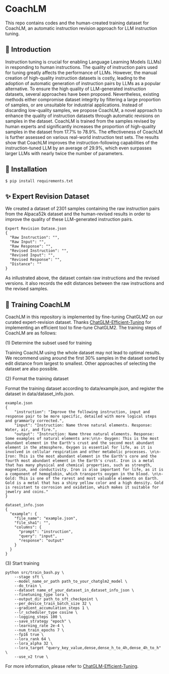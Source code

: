 # CoachLM
This repo contains codes and the human-created training dataset for CoachLM, an automatic instruction revision approach for LLM instruction tuning.
## 📣 Introduction
Instruction tuning is crucial for enabling Language Learning Models (LLMs) in responding to human instructions. The quality of instruction pairs used for tuning greatly affects the performance of LLMs. However, the manual creation of high-quality instruction datasets is costly, leading to the adoption of automatic generation of instruction pairs by LLMs as a popular alternative. To ensure the high quality of LLM-generated instruction datasets, several approaches have been proposed. Nevertheless, existing methods either compromise dataset integrity by filtering a large proportion of samples, or are unsuitable for industrial applications. Instead of discarding low-quality samples, we propose CoachLM, a novel approach to enhance the quality of instruction datasets through automatic revisions on samples in the dataset. CoachLM is trained from the samples revised by human experts and significantly increases the proportion of high-quality samples in the dataset from 17.7% to 78.9%. The effectiveness of CoachLM is further assessed on various real-world instruction test sets. The results show that CoachLM improves the instruction-following capabilities of the instruction-tuned LLM by an average of 29.9%, which even surpasses larger LLMs with nearly twice the number of parameters.
## 🔰 Installation
```
$ pip install requirements.txt
```
## ✨ Expert Revision Dataset
We created a dataset of 2301 samples containing the raw instruction pairs from the Alpaca52k dataset and the human-revised results in order to improve the quality of these LLM-generated instruction pairs.
```
Expert Revision Datase.json
{
  "Raw Instruction": "",
  "Raw Input": "",
  "Raw Response": "",
  "Revised Instruction": "",
  "Revised Input": "",
  "Revised Response": "",
  "Distance": ""
}
```
As inllustrated above, the dataset contain raw instructions and the revised versions. it also records the edit distances between the raw instructions and the revised samples.
## 📝 Training CoachLM
CoachLM in this repository is implemented by fine-tuning ChatGLM2 on our curated expert-revision dataset. Thanks [ChatGLM-Efficient-Tuning](https://github.com/hiyouga/ChatGLM-Efficient-Tuning) for implementing an efficient tool to fine-tune ChatGLM2. The training steps of CoachLM are as follows:


(1) Determine the subset used for training


Training CoachLM using the whole dataset may not lead to optimal results. We recommend using around the first 30% samples in the dataset sorted by edit distance from largest to smallest. Other approaches of selecting the dataset are also possible.


(2) Format the training dataset


Format the training dataset according to data/example.json, and register the dataset in data/dataset_info.json.  
```
example.json
{
    "instruction": "Improve the following instruction, input and response pair to be more specific, detailed with more logical steps and grammarly corrected.",
    "input": "Instruction: Name three natural elements. Response: Water, air, and fire.",
    "output": "Instruction: Name three natural elements. Response: Some examples of natural elements are:\n\n- Oxygen: This is the most abundant element in the Earth's crust and the second most abundant element in the atmosphere. Oxygen is essential for life, as it is involved in cellular respiration and other metabolic processes. \n\n- Iron: This is the most abundant element in the Earth's core and the fourth most abundant element in the Earth's crust. Iron is a metal that has many physical and chemical properties, such as strength, magnetism, and conductivity. Iron is also important for life, as it is a component of hemoglobin, which transports oxygen in the blood. \n\n- Gold: This is one of the rarest and most valuable elements on Earth. Gold is a metal that has a shiny yellow color and a high density. Gold is resistant to corrosion and oxidation, which makes it suitable for jewelry and coins."
}
```
```
dataset_info.json
{
  "example": {
    "file_name": "example.json",
    "file_sha1": "",
    "columns": {
      "prompt": "instruction",
      "query": "input",
      "response": "output"
    }
  }
}
```

(3) Start training
```
python src/train_bash.py \
    --stage sft \
    --model_name_or_path path_to_your_chatglm2_model \
    --do_train \
    --dataset name_of_your_dataset_in_dataset_info_json \
    --finetuning_type lora \
    --output_dir path_to_sft_checkpoint \
    --per_device_train_batch_size 32 \
    --gradient_accumulation_steps 1 \
    --lr_scheduler_type cosine \
    --logging_steps 100 \
    --save_strategy "epoch" \
    --learning_rate 2e-4 \
    --num_train_epochs 7 \
    --fp16 true \
    --lora_rank 64 \
    --lora_alpha 32 \
    --lora_target "query_key_value,dense,dense_h_to_4h,dense_4h_to_h" \
    --use_v2 true \
```
For more information, please refer to [ChatGLM-Efficient-Tuning](https://github.com/hiyouga/ChatGLM-Efficient-Tuning).
